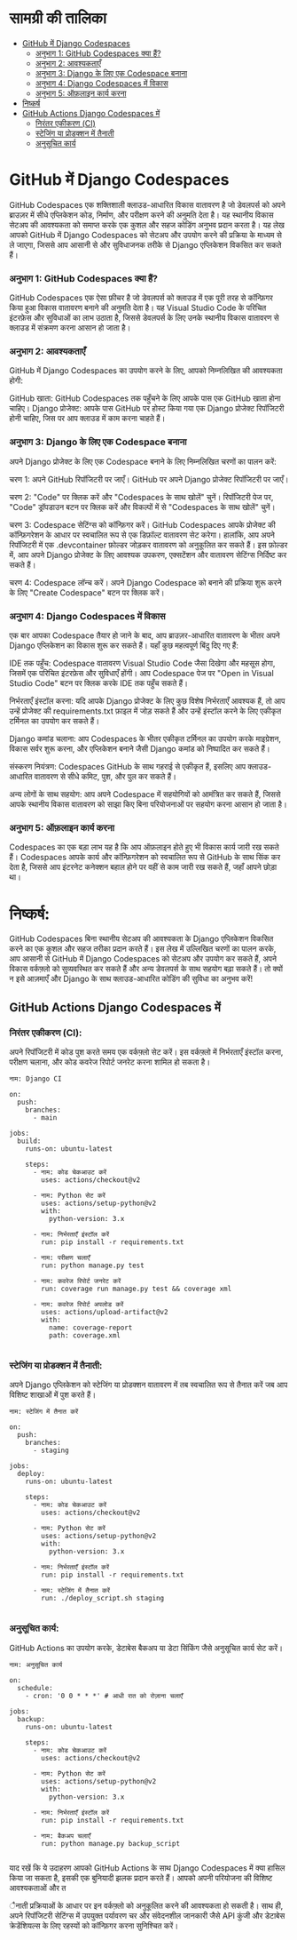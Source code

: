 # सामग्री की तालिका
- [GitHub में Django Codespaces](#django-codespaces-in-github)
  - [अनुभाग 1: GitHub Codespaces क्या हैं?](#section-1-what-are-github-codespaces)
  - [अनुभाग 2: आवश्यकताएँ](#section-2-prerequisites)
  - [अनुभाग 3: Django के लिए एक Codespace बनाना](#section-3-creating-a-codespace-for-django)
  - [अनुभाग 4: Django Codespaces में विकास](#section-4-developing-in-django-codespaces)
  - [अनुभाग 5: ऑफ़लाइन कार्य करना](#section-5-working-offline)
- [निष्कर्ष](#conclusion)
- [GitHub Actions Django Codespaces में](#github-actions-in-django-codespaces)
  - [निरंतर एकीकरण (CI)](#continuous-integration-ci)
  - [स्टेजिंग या प्रोडक्शन में तैनाती](#deploy-to-staging-or-production)
  - [अनुसूचित कार्य](#scheduled-tasks)

# GitHub में Django Codespaces

GitHub Codespaces एक शक्तिशाली क्लाउड-आधारित विकास वातावरण है जो डेवलपर्स को अपने ब्राउज़र में सीधे एप्लिकेशन कोड, निर्माण, और परीक्षण करने की अनुमति देता है। यह स्थानीय विकास सेटअप की आवश्यकता को समाप्त करके एक कुशल और सहज कोडिंग अनुभव प्रदान करता है। यह लेख आपको GitHub में Django Codespaces को सेटअप और उपयोग करने की प्रक्रिया के माध्यम से ले जाएगा, जिससे आप आसानी से और सुविधाजनक तरीके से Django एप्लिकेशन विकसित कर सकते हैं।

### अनुभाग 1: GitHub Codespaces क्या हैं?
GitHub Codespaces एक ऐसा फ़ीचर है जो डेवलपर्स को क्लाउड में एक पूरी तरह से कॉन्फ़िगर किया हुआ विकास वातावरण बनाने की अनुमति देता है। यह Visual Studio Code के परिचित इंटरफ़ेस और सुविधाओं का लाभ उठाता है, जिससे डेवलपर्स के लिए उनके स्थानीय विकास वातावरण से क्लाउड में संक्रमण करना आसान हो जाता है।

### अनुभाग 2: आवश्यकताएँ
GitHub में Django Codespaces का उपयोग करने के लिए, आपको निम्नलिखित की आवश्यकता होगी:

GitHub खाता: GitHub Codespaces तक पहुँचने के लिए आपके पास एक GitHub खाता होना चाहिए।
Django प्रोजेक्ट: आपके पास GitHub पर होस्ट किया गया एक Django प्रोजेक्ट रिपॉजिटरी होनी चाहिए, जिस पर आप क्लाउड में काम करना चाहते हैं।

### अनुभाग 3: Django के लिए एक Codespace बनाना
अपने Django प्रोजेक्ट के लिए एक Codespace बनाने के लिए निम्नलिखित चरणों का पालन करें:

चरण 1: अपने GitHub रिपॉजिटरी पर जाएँ।
GitHub पर अपने Django प्रोजेक्ट रिपॉजिटरी पर जाएँ।

चरण 2: "Code" पर क्लिक करें और "Codespaces के साथ खोलें" चुनें।
रिपॉजिटरी पेज पर, "Code" ड्रॉपडाउन बटन पर क्लिक करें और विकल्पों में से "Codespaces के साथ खोलें" चुनें।

चरण 3: Codespace सेटिंग्स को कॉन्फ़िगर करें।
GitHub Codespaces आपके प्रोजेक्ट की कॉन्फ़िगरेशन के आधार पर स्वचालित रूप से एक डिफ़ॉल्ट वातावरण सेट करेगा। हालांकि, आप अपने रिपॉजिटरी में एक .devcontainer फ़ोल्डर जोड़कर वातावरण को अनुकूलित कर सकते हैं। इस फ़ोल्डर में, आप अपने Django प्रोजेक्ट के लिए आवश्यक उपकरण, एक्सटेंशन और वातावरण सेटिंग्स निर्दिष्ट कर सकते हैं।

चरण 4: Codespace लॉन्च करें।
अपने Django Codespace को बनाने की प्रक्रिया शुरू करने के लिए "Create Codespace" बटन पर क्लिक करें।

### अनुभाग 4: Django Codespaces में विकास
एक बार आपका Codespace तैयार हो जाने के बाद, आप ब्राउज़र-आधारित वातावरण के भीतर अपने Django एप्लिकेशन का विकास शुरू कर सकते हैं। यहाँ कुछ महत्वपूर्ण बिंदु दिए गए हैं:

IDE तक पहुँच: Codespace वातावरण Visual Studio Code जैसा दिखेगा और महसूस होगा, जिसमें एक परिचित इंटरफ़ेस और सुविधाएँ होंगी। आप Codespace पेज पर "Open in Visual Studio Code" बटन पर क्लिक करके IDE तक पहुँच सकते हैं।

निर्भरताएँ इंस्टॉल करना: यदि आपके Django प्रोजेक्ट के लिए कुछ विशेष निर्भरताएँ आवश्यक हैं, तो आप उन्हें प्रोजेक्ट की requirements.txt फ़ाइल में जोड़ सकते हैं और उन्हें इंस्टॉल करने के लिए एकीकृत टर्मिनल का उपयोग कर सकते हैं।

Django कमांड चलाना: आप Codespaces के भीतर एकीकृत टर्मिनल का उपयोग करके माइग्रेशन, विकास सर्वर शुरू करना, और एप्लिकेशन बनाने जैसी Django कमांड को निष्पादित कर सकते हैं।

संस्करण नियंत्रण: Codespaces GitHub के साथ गहराई से एकीकृत हैं, इसलिए आप क्लाउड-आधारित वातावरण से सीधे कमिट, पुश, और पुल कर सकते हैं।

अन्य लोगों के साथ सहयोग: आप अपने Codespace में सहयोगियों को आमंत्रित कर सकते हैं, जिससे आपके स्थानीय विकास वातावरण को साझा किए बिना परियोजनाओं पर सहयोग करना आसान हो जाता है।

### अनुभाग 5: ऑफ़लाइन कार्य करना
Codespaces का एक बड़ा लाभ यह है कि आप ऑफ़लाइन होते हुए भी विकास कार्य जारी रख सकते हैं। Codespaces आपके कार्य और कॉन्फ़िगरेशन को स्वचालित रूप से GitHub के साथ सिंक कर देता है, जिससे आप इंटरनेट कनेक्शन बहाल होने पर वहीं से काम जारी रख सकते हैं, जहाँ आपने छोड़ा था।

# निष्कर्ष:
GitHub Codespaces बिना स्थानीय सेटअप की आवश्यकता के Django एप्लिकेशन विकसित करने का एक कुशल और सहज तरीका प्रदान करते हैं। इस लेख में उल्लिखित चरणों का पालन करके, आप आसानी से GitHub में Django Codespaces को सेटअप और उपयोग कर सकते हैं, अपने विकास वर्कफ़्लो को सुव्यवस्थित कर सकते हैं और अन्य डेवलपर्स के साथ सहयोग बढ़ा सकते हैं। तो क्यों न इसे आज़माएँ और Django के साथ क्लाउड-आधारित कोडिंग की सुविधा का अनुभव करें!

## GitHub Actions Django Codespaces में

### निरंतर एकीकरण (CI):
अपने रिपॉजिटरी में कोड पुश करते समय एक वर्कफ़्लो सेट करें। इस वर्कफ़्लो में निर्भरताएँ इंस्टॉल करना, परीक्षण चलाना, और कोड कवरेज रिपोर्ट जनरेट करना शामिल हो सकता है।

```
नाम: Django CI

on:
  push:
    branches:
      - main

jobs:
  build:
    runs-on: ubuntu-latest

    steps:
      - नाम: कोड चेकआउट करें
        uses: actions/checkout@v2

      - नाम: Python सेट करें
        uses: actions/setup-python@v2
        with:
          python-version: 3.x

      - नाम: निर्भरताएँ इंस्टॉल करें
        run: pip install -r requirements.txt

      - नाम: परीक्षण चलाएँ
        run: python manage.py test

      - नाम: कवरेज रिपोर्ट जनरेट करें
        run: coverage run manage.py test && coverage xml

      - नाम: कवरेज रिपोर्ट अपलोड करें
        uses: actions/upload-artifact@v2
        with:
          name: coverage-report
          path: coverage.xml


```

### स्टेजिंग या प्रोडक्शन में तैनाती:
अपने Django एप्लिकेशन को स्टेजिंग या प्रोडक्शन वातावरण में तब स्वचालित रूप से तैनात करें जब आप विशिष्ट शाखाओं में पुश करते हैं।

```
नाम: स्टेजिंग में तैनात करें

on:
  push:
    branches:
      - staging

jobs:
  deploy:
    runs-on: ubuntu-latest

    steps:
      - नाम: कोड चेकआउट करें
        uses: actions/checkout@v2

      - नाम: Python सेट करें
        uses: actions/setup-python@v2
        with:
          python-version: 3.x

      - नाम: निर्भरताएँ इंस्टॉल करें
        run: pip install -r requirements.txt

      - नाम: स्टेजिंग में तैनात करें
        run: ./deploy_script.sh staging


```

### अनुसूचित कार्य:
GitHub Actions का उपयोग करके, डेटाबेस बैकअप या डेटा सिंकिंग जैसे अनुसूचित कार्य सेट करें।

```
नाम: अनुसूचित कार्य

on:
  schedule:
    - cron: '0 0 * * *' # आधी रात को रोज़ाना चलाएँ

jobs:
  backup:
    runs-on: ubuntu-latest

    steps:
      - नाम: कोड चेकआउट करें
        uses: actions/checkout@v2

      - नाम: Python सेट करें
        uses: actions/setup-python@v2
        with:
          python-version: 3.x

      - नाम: निर्भरताएँ इंस्टॉल करें
        run: pip install -r requirements.txt

      - नाम: बैकअप चलाएँ
        run: python manage.py backup_script


```

याद रखें कि ये उदाहरण आपको GitHub Actions के साथ Django Codespaces में क्या हासिल किया जा सकता है, इसकी एक बुनियादी झलक प्रदान करते हैं। आपको अपनी परियोजना की विशिष्ट आवश्यकताओं और त

ैनाती प्रक्रियाओं के आधार पर इन वर्कफ़्लो को अनुकूलित करने की आवश्यकता हो सकती है। साथ ही, अपने रिपॉजिटरी सेटिंग्स में उपयुक्त पर्यावरण चर और संवेदनशील जानकारी जैसे API कुंजी और डेटाबेस क्रेडेंशियल्स के लिए रहस्यों को कॉन्फ़िगर करना सुनिश्चित करें।